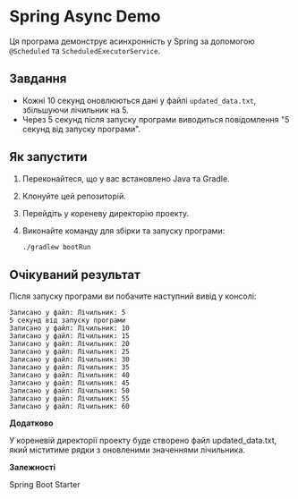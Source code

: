 # Spring Async Demo

Ця програма демонструє асинхронність у Spring за допомогою `@Scheduled` та `ScheduledExecutorService`.

## Завдання

- Кожні 10 секунд оновлюються дані у файлі `updated_data.txt`, збільшуючи лічильник на 5.
- Через 5 секунд після запуску програми виводиться повідомлення "5 секунд від запуску програми".

## Як запустити

1. Переконайтеся, що у вас встановлено Java та Gradle.
2. Клонуйте цей репозиторій.
3. Перейдіть у кореневу директорію проекту.
4. Виконайте команду для збірки та запуску програми:

   ```bash
   ./gradlew bootRun


## Очікуваний результат

Після запуску програми ви побачите наступний вивід у консолі:
```output
Записано у файл: Лічильник: 5
5 секунд від запуску програми
Записано у файл: Лічильник: 10
Записано у файл: Лічильник: 15
Записано у файл: Лічильник: 20
Записано у файл: Лічильник: 25
Записано у файл: Лічильник: 30
Записано у файл: Лічильник: 35
Записано у файл: Лічильник: 40
Записано у файл: Лічильник: 45
Записано у файл: Лічильник: 50
Записано у файл: Лічильник: 55
Записано у файл: Лічильник: 60
```

**Додатково**

У кореневій директорії проекту буде створено файл updated_data.txt, який міститиме рядки з оновленими значеннями лічильника.

**Залежності**

Spring Boot Starter